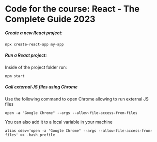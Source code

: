 # Code for the course: React - The Complete Guide 2023


##### Create a new React project:

```
npx create-react-app my-app
```

##### Run a React project:

Inside of the project folder run:

```
npm start
```

##### Call external JS files using Chrome
Use the following command to open Chrome allowing to run external JS files
```
open -a "Google Chrome" --args --allow-file-access-from-files
```

You can also add it to a local variable in your machine
```
alias cdev='open -a "Google Chrome" --args --allow-file-access-from-files' >> .bash_profile
```